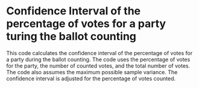 # Confidence Interval of the percentage of votes for a party turing the ballot counting
This code calculates the confidence interval of the percentage of votes for a party during the ballot counting. The code uses the percentage of votes for the party, the number of counted votes, and the total number of votes. The code also assumes the maximum possible sample variance. The confidence interval is adjusted for the percentage of votes counted.
